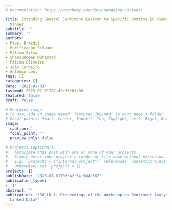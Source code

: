 ```yaml
---
# Documentation: https://wowchemy.com/docs/managing-content/

title: Extending General Sentiment Lexicon to Specific Domains in (Semi-)Automatic
  Manner
subtitle: ''
summary: ''
authors:
- Pavel Brazdil
- Purificação Silvano
- Fátima Silva
- Shamsuddeen Muhammad
- Fátima Oliveira
- João Cordeiro
- António Leal
tags: []
categories: []
date: '2021-01-01'
lastmod: 2023-07-01T07:42:55+01:00
featured: false
draft: false

# Featured image
# To use, add an image named `featured.jpg/png` to your page's folder.
# Focal points: Smart, Center, TopLeft, Top, TopRight, Left, Right, BottomLeft, Bottom, BottomRight.
image:
  caption: ''
  focal_point: ''
  preview_only: false

# Projects (optional).
#   Associate this post with one or more of your projects.
#   Simply enter your project's folder or file name without extension.
#   E.g. `projects = ["internal-project"]` references `content/project/deep-learning/index.md`.
#   Otherwise, set `projects = []`.
projects: []
publishDate: '2023-07-01T06:42:54.964956Z'
publication_types:
- '1'
abstract: ''
publication: '*SALLD-1: Proceedings of the Workshop on Sentiment Analysis & Linguistic
  Linked Data*'
---
```

